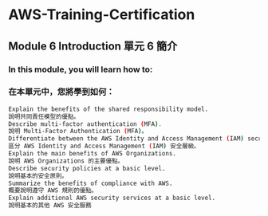 # AWS-Training-Certification
## Module 6 Introduction 單元 6 簡介

### In this module, you will learn how to: 
### 在本單元中，您將學到如何：
```bash
Explain the benefits of the shared responsibility model.
說明共同責任模型的優點。
Describe multi-factor authentication (MFA).
說明 Multi-Factor Authentication (MFA)。
Differentiate between the AWS Identity and Access Management (IAM) security levels.
區分 AWS Identity and Access Management (IAM) 安全層級。
Explain the main benefits of AWS Organizations.
說明 AWS Organizations 的主要優點。
Describe security policies at a basic level.
說明基本的安全原則。
Summarize the benefits of compliance with AWS.
概要說明遵守 AWS 規則的優點。
Explain additional AWS security services at a basic level.
說明基本的其他 AWS 安全服務
```